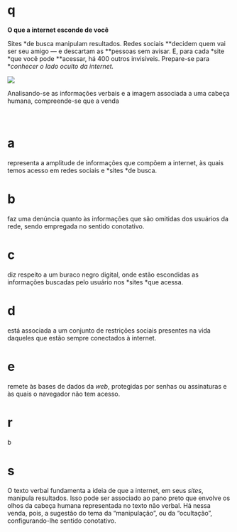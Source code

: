 # q
**O que a internet esconde de você**

Sites *de busca manipulam resultados. Redes sociais **decidem quem vai ser seu amigo — e descartam as **pessoas sem avisar. E, para cada *site *que você pode **acessar, há 400 outros invisíveis. Prepare-se para **conhecer o lado oculto da internet.*

![](https://firebasestorage.googleapis.com/v0/b/firebase-enemio.appspot.com/o/questoes%2F480%2Fd025c124-88a0-b4fd-4c4f-4a62fda388a1.png?alt=media\&token=88717b25-dfa0-4a5b-95c3-2f0a2474e13a)

Analisando-se as informações verbais e a imagem associada a uma cabeça humana, compreende-se que a venda

 

# a
representa a amplitude de informações que compõem a internet, às quais temos acesso em redes sociais e *sites *de busca.

# b
faz uma denúncia quanto às informações que são omitidas dos usuários da rede, sendo empregada no sentido conotativo.

# c
diz respeito a um buraco negro digital, onde estão escondidas as informações buscadas pelo usuário nos *sites *que acessa.

# d
está associada a um conjunto de restrições sociais presentes na vida daqueles que estão sempre conectados à internet.

# e
remete às bases de dados da *web*, protegidas por senhas ou assinaturas e às quais o navegador não tem acesso.

# r
b

# s
O texto verbal fundamenta a ideia de que a internet, em seus *sites*, manipula resultados. Isso pode ser associado ao pano preto que envolve os olhos da cabeça humana representada no texto não verbal. Há nessa venda, pois, a sugestão do tema da “manipulação”, ou da “ocultação”, configurando-lhe sentido conotativo.
